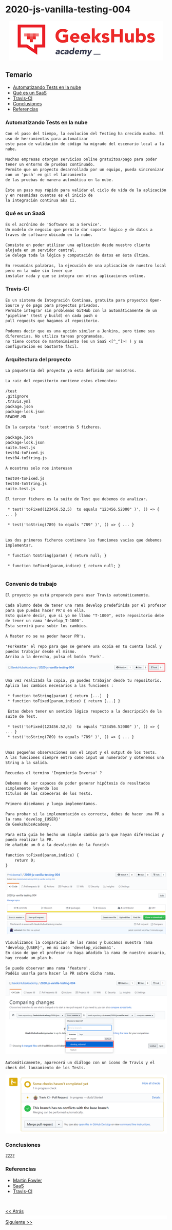 # 2020-js-vanilla-testing-004

<p align="center">
    <img src="https://github.com/GeeksHubsAcademy/2020-geekshubs-media/blob/master/image/logo.png" >	
</p>


## Temario

* [Automatizando Tests en la nube](https://github.com/GeeksHubsAcademy/2020-js-vanilla-004/blob/master/README.md#)
* [Qué es un SaaS](https://github.com/GeeksHubsAcademy/2020-js-vanilla-004/blob/master/README.md#)
* [Travis-CI](https://github.com/GeeksHubsAcademy/2020-js-vanilla-004/blob/master/README.md#travis-ci)
* [Conclusiones](https://github.com/GeeksHubsAcademy/2020-js-vanilla-004/blob/master/README.md#conclusiones)
* [Referencias](https://github.com/GeeksHubsAcademy/2020-js-vanilla-004/blob/master/README.md#referencias)

### Automatizando Tests en la nube
```
Con el paso del tiempo, la evolución del Testing ha crecido mucho. El uso de herramientas para automatizar 
este paso de validación de código ha migrado del escenario local a la nube.

Muchas empresas otorgan servicios online gratuitos/pago para poder tener un entorno de pruebas continuado.
Permite que un proyecto desarrollado por un equipo, pueda sincronizar con un 'push' en git el lanzamiento
de las pruebas de manera automática en la nube.

Éste un paso muy rápido para validar el ciclo de vida de la aplicación y en resumidas cuentas es el inicio de
la integración continua aka CI.
```


### Qué es un SaaS
```
Es el acrónimo de 'Software as a Service'.
Un modelo de negocio que permite dar soporte lógico y de datos a traves de software ubicado en la nube.

Consiste en poder utilizar una aplicación desde nuestro cliente alojada en un servidor central.
Se delega toda la lógica y computación de datos en ésta última.

En resumidas palabras, la ejecución de una aplicación de nuestro local pero en la nube sin tener que
instalar nada y que se integra con otras aplicaciones online.

```

### Travis-CI

```
Es un sistema de Integración Continua, gratuita para proyectos Open-Source y de pago para proyectos privados.
Permite integrar sin problemas GitHub con la automáticamente de un 'pipeline' (test y build) en cada push o 
pull requests que hagamos al repositorio. 

Podemos decir que es una opción similar a Jenkins, pero tiene sus diferencias. No utiliza tareas programadas,
no tiene costos de mantenimiento (es un SaaS <[^_^]>! ) y su configuración es bastante fácil.
```

### Arquitectura del proyecto
```
La paquetería del proyecto ya esta definida por nosotros.

La raiz del repositorio contiene estos elementos:

/test
.gitignore
.travis.yml
package.json
package-lock.json
README.MD

En la carpeta 'test' encontrás 5 ficheros.

package.json
package-lock.json
suite.test.js
test04-toFixed.js
test04-toString.js

A nosotros solo nos interesan 

test04-toFixed.js
test04-toString.js
suite.test.js

El tercer fichero es la suite de Test que debemos de analizar.

 * test('toFixed(123456.52,5)  to equals "123456.52000" )', () => { ... }
 
 * test('toString(789) to equals "789" )', () => { ... }


Los dos primeros ficheros continene las funciones vacías que debemos implementar.

 * function toString(param) { return null; }

 * function toFixed(param,indice) { return null; }
 
```

### Convenio de trabajo
```
El proyecto ya está preparado para usar Travis automáticamente.

Cada alumno debe de tener una rama develop predefinida por el profesor para que puedas hacer PR's en ella.
Esto quiere decir, que si yo me llamo "T-1000", este repositorio debe de tener un rama 'develop_T-1000'.
Ésta servirá para subir los cambios. 

A Master no se va poder hacer PR's.

'Forkeate' el repo para que se genere una copia en tu cuenta local y puedas trabajar desde el mismo.
Arriba a la derecha, pulsa el botón 'Fork'.
```

![](https://github.com/GeeksHubsAcademy/2020-geekshubs-media/blob/master/image/2020-js-vanilla-testing-004/F00.png)


```
Una vez realizada la copia, ya puedes trabajar desde tu repositorio. 
Aplica los cambios necesarios a las funciones :

 * function toString(param) { return [...]  }
 * function toFixed(param,indice) { return [...] } 
 
 Estas deben tener un sentido lógico respecto a la descripción de la suite de Test.
 
 * test('toFixed(123456.52,5)  to equals "123456.52000" )', () => { ... }
 * test('toString(789) to equals "789" )', () => { ... }
 
 
Unas pequeñas observaciones son el input y el output de los tests.
A las funciones siempre entra como input un numerador y obtenemos una String a la salida.
 
Recuedas el termino 'Ingeniería Inversa' ?

Debemos de ser capaces de poder generar hipótesis de resultados simplemente leyendo los
títulos de las cabeceras de los Tests.

Primero diseñamos y luego implementamos.

Para probar si la implementación es correcta, debes de hacer una PR a la rama 'develop_{USER}' 
de GeekshubsAcademy.

Para esta guía he hecho un simple cambio para que hayan diferencias y pueda realizar la PR.
He añadido un 0 a la devolución de la función

function toFixed(param,indice) {
	return 0;
}

```

![](https://github.com/GeeksHubsAcademy/2020-geekshubs-media/blob/master/image/2020-js-vanilla-testing-004/PR.png)

```
Visualizamos la comparación de las ramas y buscamos nuestra rama 'develop_{USER}', en mi caso 'develop_vicboma1'.
En caso de que el profesor no haya añadido la rama de nuestro usuario, hay creado un plan b.

Se puede observar una rama 'feature'.
Podéis usarla para hacer la PR sobre dicha rama. 
```

![](https://github.com/GeeksHubsAcademy/2020-geekshubs-media/blob/master/image/2020-js-vanilla-testing-004/PR_changes.png)


```
Automáticamente, aparecerá un diálogo con un icono de Travis y el check del lanzamiento de los Tests.
```

![](https://github.com/GeeksHubsAcademy/2020-geekshubs-media/blob/master/image/2020-js-vanilla-testing-004/000.PNG)


### Conclusiones
```
ZZZZ
```


### Referencias
  * [Martin Fowler](https://martinfowler.com/articles/continuousIntegration.html)
  * [SaaS](https://es.wikipedia.org/wiki/Software_como_servicio)
  * [Travis-CI](https://docs.travis-ci.com/user/for-beginners/)
  


<div>
    <p align="center">
        <img src="https://github.com/GeeksHubsAcademy/2020-geekshubs-media/blob/master/image/pixel.png" >	
    </p>
  </div>
  
  <footer>
     <div>
        <a href="https://github.com/GeeksHubsAcademy/2020-js-vanilla-testing-003"><< Atrás</a>
         <a href="https://github.com/GeeksHubsAcademy/2020-js-vanilla-testing-004/blob/master/README.md#referencias">
        <img src="https://github.com/GeeksHubsAcademy/2020-geekshubs-media/blob/master/image/pixel.png" align="center"                  height="10" width="714"/>
         </a>
         <a href="https://github.com/GeeksHubsAcademy/2020-js-vanilla-testing-005">Siguiente >></a>   
    </div>
